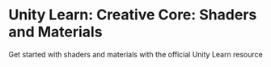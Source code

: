 # Unity Learn: Creative Core: Shaders and Materials
 Get started with shaders and materials with the official Unity Learn resource

